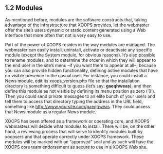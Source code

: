 ## 1.2 Modules

As mentioned before, modules are the software constructs that, taking advantage of the infrastructure that XOOPS provides, let the webmaster offer the site’s users dynamic or static content generated using a Web interface that more often that not is very easy to use.

Part of the power of XOOPS resides in the way modules are managed. The webmaster can easily install, uninstall, activate or deactivate any specific module (except the System module, for obvious reasons). It’s also possible to rename modules, and to determine the order in which they will appear to the end user in the site’s menu –if you want them to appear at all–, because you can also provide hidden functionality, defining active modules that have no visible presence to the casual user. For instance, you could install a News module, edit its xoops_version.php file so that the installation directory is something difficult to guess (let’s say: **gaeqhweas**), and then define this module as not visible by defining its menu position as zero (‘0’). Then you could send private messages to an elite bunch of your users and tell them to access that directory typing the address in the URL field, something like http://www.yoursite.com/gaeqhweas. They could access that News module as a regular News module.

XOOPS has been offered as a framework or operating core, and XOOPS webmasters will decide what modules to install. There will be, on the other hand, a reviewing process that will serve to identify modules built by xoopsers and that operate correctly under XOOPS framework. These modules will be marked with an “approved” seal and as such will have the XOOPS core team endorsement as secure to use in a XOOPS Web site.
